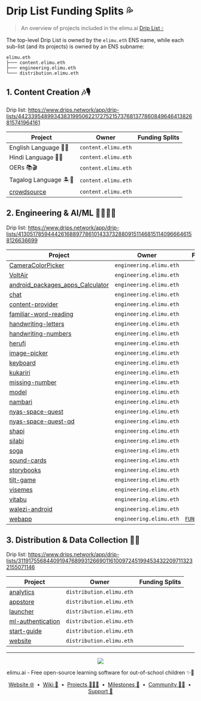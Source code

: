 # Drip List Funding Splits 💦

> An overview of projects included in the elimu.ai [Drip List 💧](https://www.drips.network/app/drip-lists/41305178594442616889778610143373288091511468151140966646158126636698)

The top-level Drip List is owned by the `elimu.eth` ENS name, while each sub-list (and its projects) is owned by an ENS subname:
```
elimu.eth
├─── content.elimu.eth
├─── engineering.elimu.eth
└─── distribution.elimu.eth
```

## 1. Content Creation 🎶🎙️

Drip list: https://www.drips.network/app/drip-lists/44233954899343831995062217275215737681377860849646413826815741964161

| Project | Owner | Funding Splits |
| --- | --- | --- |
| English Language 🍔🏈 | `content.elimu.eth` |  |
| Hindi Language 🏏🐯 | `content.elimu.eth` |  |
| OERs 📚🎬 | `content.elimu.eth` |  |
| Tagalog Language 🏝️🦎 | `content.elimu.eth` |  |
| [crowdsource](https://github.com/elimu-ai/crowdsource) | `content.elimu.eth` |  |

## 2. Engineering & AI/ML 👩🏽‍💻📱

Drip list: https://www.drips.network/app/drip-lists/41305178594442616889778610143373288091511468151140966646158126636699

| Project | Owner | Funding Splits |
| --- | --- | --- |
| [CameraColorPicker](https://github.com/elimu-ai/CameraColorPicker) | `engineering.elimu.eth` |  |
| [VoltAir](https://github.com/elimu-ai/VoltAir) | `engineering.elimu.eth` |  |
| [android_packages_apps_Calculator](https://github.com/elimu-ai/android_packages_apps_Calculator) | `engineering.elimu.eth` |  |
| [chat](https://github.com/elimu-ai/chat) | `engineering.elimu.eth` |  |
| [content-provider](https://github.com/elimu-ai/content-provider) | `engineering.elimu.eth` |  |
| [familiar-word-reading](https://github.com/elimu-ai/familiar-word-reading) | `engineering.elimu.eth` |  |
| [handwriting-letters](https://github.com/elimu-ai/handwriting-letters) | `engineering.elimu.eth` |  |
| [handwriting-numbers](https://github.com/elimu-ai/handwriting-numbers) | `engineering.elimu.eth` |  |
| [herufi](https://github.com/elimu-ai/herufi) | `engineering.elimu.eth` |  |
| [image-picker](https://github.com/elimu-ai/image-picker) | `engineering.elimu.eth` |  |
| [keyboard](https://github.com/elimu-ai/keyboard) | `engineering.elimu.eth` |  |
| [kukariri](https://github.com/elimu-ai/kukariri) | `engineering.elimu.eth` |  |
| [missing-number](https://github.com/elimu-ai/missing-number) | `engineering.elimu.eth` |  |
| [model](https://github.com/elimu-ai/model) | `engineering.elimu.eth` |  |
| [nambari](https://github.com/elimu-ai/nambari) | `engineering.elimu.eth` |  |
| [nyas-space-quest](https://github.com/elimu-ai/nyas-space-quest) | `engineering.elimu.eth` |  |
| [nyas-space-quest-qd](https://github.com/elimu-ai/nyas-space-quest-qd) | `engineering.elimu.eth` |  |
| [shapi](https://github.com/elimu-ai/shapi) | `engineering.elimu.eth` |  |
| [silabi](https://github.com/elimu-ai/silabi) | `engineering.elimu.eth` |  |
| [soga](https://github.com/elimu-ai/soga) | `engineering.elimu.eth` |  |
| [sound-cards](https://github.com/elimu-ai/sound-cards) | `engineering.elimu.eth` |  |
| [storybooks](https://github.com/elimu-ai/storybooks) | `engineering.elimu.eth` |  |
| [tilt-game](https://github.com/elimu-ai/tilt-game) | `engineering.elimu.eth` |  |
| [visemes](https://github.com/elimu-ai/visemes) | `engineering.elimu.eth` |  |
| [vitabu](https://github.com/elimu-ai/vitabu) | `engineering.elimu.eth` |  |
| [walezi-android](https://github.com/elimu-ai/walezi-android) | `engineering.elimu.eth` |  |
| [webapp](https://github.com/elimu-ai/webapp) | `engineering.elimu.eth` | [`FUNDING_SPLITS.csv`](https://github.com/elimu-ai/webapp/blob/main/FUNDING_SPLITS.csv) |

## 3. Distribution & Data Collection 🛵💨

Drip list: https://www.drips.network/app/drip-lists/31191755684409194768993126690116100972451994534322097113232155071146

| Project | Owner | Funding Splits |
| --- | --- | --- |
| [analytics](https://github.com/elimu-ai/analytics) | `distribution.elimu.eth` |  |
| [appstore](https://github.com/elimu-ai/appstore) | `distribution.elimu.eth` |  |
| [launcher](https://github.com/elimu-ai/launcher) | `distribution.elimu.eth` |  |
| [ml-authentication](https://github.com/elimu-ai/ml-authentication) | `distribution.elimu.eth` |  |
| [start-guide](https://github.com/elimu-ai/start-guide) | `distribution.elimu.eth` |  |
| [website](https://github.com/elimu-ai/website) | `distribution.elimu.eth` |  |

---

<p align="center">
  <img src="https://github.com/elimu-ai/webapp/blob/main/src/main/webapp/static/img/logo-text-256x78.png" />
</p>
<p align="center">
  elimu.ai - Free open-source learning software for out-of-school children ✨🚀
</p>
<p align="center">
  <a href="https://elimu.ai">Website 🌐</a>
  &nbsp;•&nbsp;
  <a href="https://github.com/elimu-ai/wiki#readme">Wiki 📃</a>
  &nbsp;•&nbsp;
  <a href="https://github.com/orgs/elimu-ai/projects?query=is%3Aopen">Projects 👩🏽‍💻</a>
  &nbsp;•&nbsp;
  <a href="https://github.com/elimu-ai/wiki/milestones">Milestones 🎯</a>
  &nbsp;•&nbsp;
  <a href="https://github.com/elimu-ai/wiki#open-source-community">Community 👋🏽</a>
  &nbsp;•&nbsp;
  <a href="https://www.drips.network/app/drip-lists/41305178594442616889778610143373288091511468151140966646158126636698">Support 💜</a>
</p>
